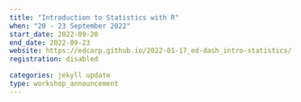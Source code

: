 ```yaml
---
title: "Introduction to Statistics with R" 
when: "20 - 23 September 2022"
start_date: 2022-09-20
end_date: 2022-09-23
website: https://edcarp.github.io/2022-01-17_ed-dash_intro-statistics/
registration: disabled

categories: jekyll update
type: workshop_announcement
--- 
```

